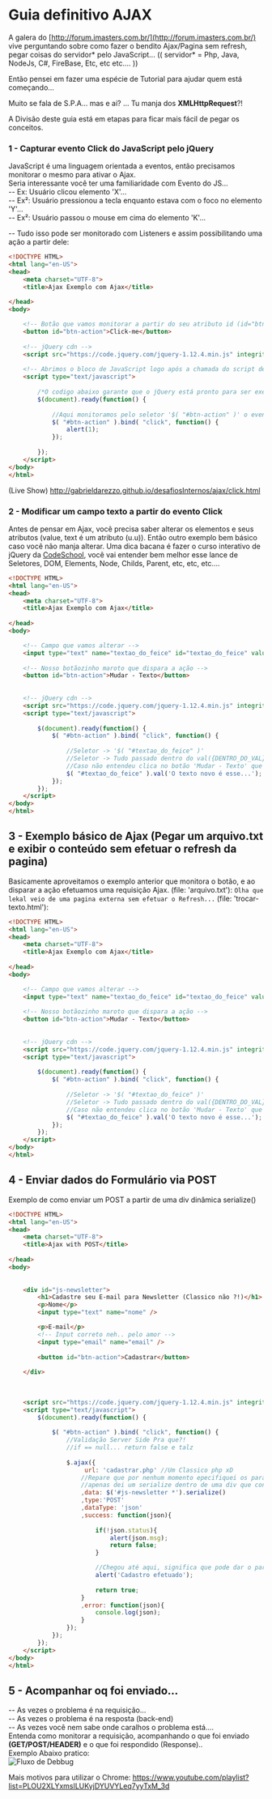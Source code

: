 # Guia definitivo AJAX  

A galera do [http://forum.imasters.com.br/](http://forum.imasters.com.br/) vive perguntando sobre como fazer o bendito Ajax/Pagina sem refresh, pegar coisas do servidor* pelo JavaScript...
(( servidor* = Php, Java, NodeJs, C#, FireBase, Etc, etc etc.... ))

Então pensei em fazer uma espécie de Tutorial para ajudar quem está começando...

Muito se fala de S.P.A... mas e ai? ...
Tu manja dos **XMLHttpRequest**?!

A Divisão deste guia está em etapas para ficar mais fácil de pegar os conceitos.

### 1 - Capturar evento Click do JavaScript pelo jQuery
	
JavaScript é uma linguagem orientada a eventos, então precisamos monitorar o mesmo para ativar o Ajax.  
Seria interessante você ter uma familiaridade com Evento do JS...  
-- Ex: Usuário clicou elemento 'X'...  
-- Ex²: Usuário pressionou a tecla enquanto estava com o foco no elemento 'Y'...  
-- Ex²: Usuário passou o mouse em cima do elemento 'K'...  
	 
-- Tudo isso pode ser monitorado com Listeners e assim possibilitando uma ação a partir dele:
```html
<!DOCTYPE HTML>
<html lang="en-US">
<head>
	<meta charset="UTF-8">
	<title>Ajax Exemplo com Ajax</title>
	
</head>
<body>

	<!-- Botão que vamos monitorar a partir do seu atributo id (id="btn-action") -->
	<button id="btn-action">Click-me</button>
	
	<!-- jQuery cdn -->
	<script src="https://code.jquery.com/jquery-1.12.4.min.js" integrity="sha256-ZosEbRLbNQzLpnKIkEdrPv7lOy9C27hHQ+Xp8a4MxAQ=" crossorigin="anonymous"></script>
	
	<!-- Abrimos o bloco de JavaScript logo após a chamada do script de jQuery-->
	<script type="text/javascript">
		
		/*O codigo abaixo garante que o jQuery está pronto para ser executado.*/
		$(document).ready(function() {
		
			//Aqui monitoramos pelo seletor '$( "#btn-action" )' o evento 'click', assim que o evento ocorrer a function() é chamada...
			$( "#btn-action" ).bind( "click", function() {
				alert(1);
			});
		
		});
	</script>
</body>
</html>
```
(Live Show)
http://gabrieldarezzo.github.io/desafiosInternos/ajax/click.html



### 2 - Modificar um campo texto a partir do evento Click
Antes de pensar em Ajax, você precisa saber alterar os elementos e seus atributos (value, text é um atributo (u.u)).
Então outro exemplo bem básico caso você não manja alterar.
Uma dica bacana é fazer o curso interativo de jQuery da  [CodeSchool](http://try.jquery.com/), você vai entender bem melhor esse lance de Seletores, DOM, Elements, Node, Childs, Parent, etc, etc, etc....

```html
<!DOCTYPE HTML>
<html lang="en-US">
<head>
	<meta charset="UTF-8">
	<title>Ajax Exemplo com Ajax</title>
	
</head>
<body>

	<!-- Campo que vamos alterar -->
	<input type="text" name="textao_do_feice" id="textao_do_feice" value="aqui é o texto antigo..."/>
	
	<!-- Nosso botãozinho maroto que dispara a ação -->
	<button id="btn-action">Mudar - Texto</button>
	
	
	<!-- jQuery cdn -->
	<script src="https://code.jquery.com/jquery-1.12.4.min.js" integrity="sha256-ZosEbRLbNQzLpnKIkEdrPv7lOy9C27hHQ+Xp8a4MxAQ=" crossorigin="anonymous"></script>
	<script type="text/javascript">
		
		$(document).ready(function() {		
			$( "#btn-action" ).bind( "click", function() {
			
				//Seletor -> '$( "#textao_do_feice" )'
				//Seletor -> Tudo passado dentro do val({DENTRO_DO_VAL}) é inserido dentro do atributo value....
				//Caso não entendeu clica no botão 'Mudar - Texto' que você entende ....
				$( "#textao_do_feice" ).val('O texto novo é esse...');
			});		
		});
	</script>
</body>
</html>
```

## 3 - Exemplo básico de Ajax (Pegar um arquivo.txt e exibir o conteúdo sem efetuar o refresh da pagina)
Basicamente aproveitamos o exemplo anterior que monitora o botão, e ao disparar a ação efetuamos uma requisição Ajax.
(file: 'arquivo.txt'):
```Olha que lekal veio de uma pagina externa sem efetuar o Refresh...```
(file: 'trocar-texto.html'):	
```html
<!DOCTYPE HTML>
<html lang="en-US">
<head>
	<meta charset="UTF-8">
	<title>Ajax Exemplo com Ajax</title>
	
</head>
<body>

	<!-- Campo que vamos alterar -->
	<input type="text" name="textao_do_feice" id="textao_do_feice" value="aqui é o texto antigo..."/>
	
	<!-- Nosso botãozinho maroto que dispara a ação -->
	<button id="btn-action">Mudar - Texto</button>
	
	
	<!-- jQuery cdn -->
	<script src="https://code.jquery.com/jquery-1.12.4.min.js" integrity="sha256-ZosEbRLbNQzLpnKIkEdrPv7lOy9C27hHQ+Xp8a4MxAQ=" crossorigin="anonymous"></script>
	<script type="text/javascript">
		
		$(document).ready(function() {		
			$( "#btn-action" ).bind( "click", function() {
			
				//Seletor -> '$( "#textao_do_feice" )'
				//Seletor -> Tudo passado dentro do val({DENTRO_DO_VAL}) é inserido dentro do atributo value....
				//Caso não entendeu clica no botão 'Mudar - Texto' que você entende ....
				$( "#textao_do_feice" ).val('O texto novo é esse...');
			});		
		});
	</script>
</body>
</html>
```

## 4 - Enviar dados do Formulário via POST 
Exemplo de como enviar um POST a partir de uma div dinâmica serialize()
```html
<!DOCTYPE HTML>
<html lang="en-US">
<head>
	<meta charset="UTF-8">
	<title>Ajax with POST</title>
	
</head>
<body>
	
	
	<div id="js-newsletter">
		<h1>Cadastre seu E-mail para Newsletter (Classico não ?!)</h1>
		<p>Nome</p>
		<input type="text" name="nome" />

		<p>E-mail</p>
		<!-- Input correto neh.. pelo amor -->
		<input type="email" name="email" />
		
		<button id="btn-action">Cadastrar</button>
		
	</div>
	
	
	
	<script src="https://code.jquery.com/jquery-1.12.4.min.js" integrity="sha256-ZosEbRLbNQzLpnKIkEdrPv7lOy9C27hHQ+Xp8a4MxAQ=" crossorigin="anonymous"></script>
	<script type="text/javascript">
		$(document).ready(function() {
		
			$( "#btn-action" ).bind( "click", function() {
				//Validação Server Side Pra que?!
				//if == null... return false e talz
			
				$.ajax({
					 url: 'cadastrar.php' //Um Classico php xD					 
					//Repare que por nenhum momento epecifiquei os parametros que precisam ser enviados..
					//apenas dei um serialize dentro de uma div que contem todos os campos
					,data: $('#js-newsletter *').serialize()
					,type:'POST'
					,dataType: 'json'
					,success: function(json){
						
						if(!json.status){
							alert(json.msg);
							return false;
						}

						//Chegou até aqui, significa que pode dar o parabens...
						alert('Cadastro efetuado');
						
						return true;
					}
					,error: function(json){
						console.log(json);
					}
				});
			});
		});
	</script>
</body>
</html>
```

## 5 - Acompanhar oq foi enviado...
-- As vezes o problema é na requisição...  
-- As vezes o problema é na resposta (back-end)  
-- As vezes você nem sabe onde caralhos o problema está....  
Entenda como monitorar a requisição, acompanhando  o que foi enviado **(GET/POST/HEADER)** e o que foi respondido (Response)..  
Exemplo Abaixo pratico:  
![Fluxo de Debbug](https://gabrieldarezzo.github.io/imasters/img/ajax_fluxo.png)
	
Mais motivos para utilizar o Chrome:
https://www.youtube.com/playlist?list=PLOU2XLYxmsILUKyjDYUVYLeq7yyTxM_3d